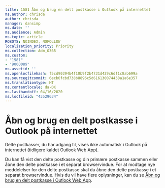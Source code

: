 ```yaml
---
title: 1581 Åbn og brug en delt postkasse i Outlook på internettet
ms.author: chrisda
author: chrisda
manager: dansimp
ms.date: ''
ms.audience: Admin
ms.topic: article
ROBOTS: NOINDEX, NOFOLLOW
localization_priority: Priority
ms.collection: Adm_O365
ms.custom:
- "1581"
- "9000089"
ms.assetid: ''
ms.openlocfilehash: f5cd90394b4f10b9f2b4731d429c6df1c8ab699a
ms.sourcegitcommit: 6ecb6fcbd738b8896c5d616130074438a1a6e357
ms.translationtype: HT
ms.contentlocale: da-DK
ms.lasthandoff: 04/16/2020
ms.locfileid: "43529634"
---
```

# <a name="open-and-use-a-shared-mailbox-in-outlook-on-the-web"></a>Åbn og brug en delt postkasse i Outlook på internettet

Delte postkasser, du har adgang til, vises ikke automatisk i Outlook på internettet (tidligere kaldet Outlook Web App).

Du kan få vist den delte postkasse og din primære postkasse sammen eller åbne den delte postkasse i et separat browservindue. For at modtage nye meddelelser for den delte postkasse skal du åbne den delte postkasse i et separat browservindue. Hvis du vil have flere oplysninger, kan du se [Åbn og brug en delt postkasse i Outlook Web App](https://support.office.com/da-DK/article/Add-a-shared-mailbox-to-Outlook-on-the-web-98b5a90d-4e38-415d-a030-f09a4cd28207).
